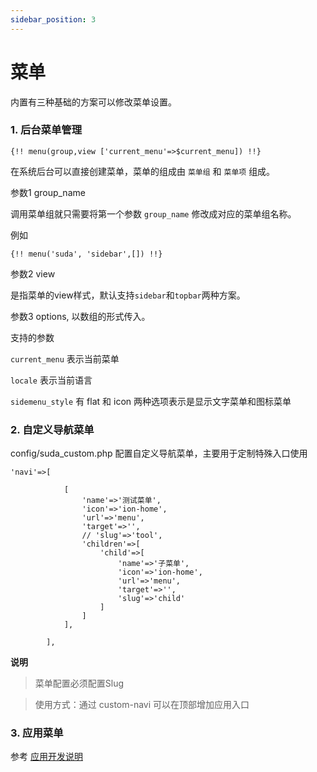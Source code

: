 ```yaml
---
sidebar_position: 3
---
```


# 菜单

内置有三种基础的方案可以修改菜单设置。

### 1. 后台菜单管理

```
{!! menu(group,view ['current_menu'=>$current_menu]) !!}
```

在系统后台可以直接创建菜单，菜单的组成由 ```菜单组``` 和 ```菜单项``` 组成。


参数1 group_name

调用菜单组就只需要将第一个参数 ```group_name``` 修改成对应的菜单组名称。

例如
```
{!! menu('suda', 'sidebar',[]) !!}
```

参数2 view

是指菜单的view样式，默认支持```sidebar```和```topbar```两种方案。


参数3 options, 以数组的形式传入。  

支持的参数

```current_menu``` 表示当前菜单

```locale``` 表示当前语言

```sidemenu_style``` 有 flat 和 icon 两种选项表示是显示文字菜单和图标菜单


### 2. 自定义导航菜单


config/suda_custom.php 配置自定义导航菜单，主要用于定制特殊入口使用

```
'navi'=>[

            [
                'name'=>'测试菜单',
                'icon'=>'ion-home',
                'url'=>'menu',
                'target'=>'',
                // 'slug'=>'tool',
                'children'=>[
                    'child'=>[
                        'name'=>'子菜单',
                        'icon'=>'ion-home',
                        'url'=>'menu',
                        'target'=>'',
                        'slug'=>'child'
                    ]
                ]
            ],

        ],

```

**说明**

> 菜单配置必须配置Slug

> 使用方式：通过 custom-navi 可以在顶部增加应用入口


### 3. 应用菜单

参考 [应用开发说明](https://docs.gtd.xyz/docs/extension)
